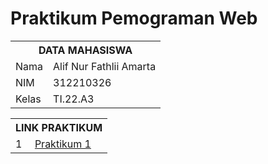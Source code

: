 # Praktikum Pemograman Web

<table>
  <tr>
    <th colspan="2">DATA MAHASISWA</th>
  </tr>
  <tr>
    <td>Nama</td>
    <td>Alif Nur Fathlii Amarta</td>
  </tr>
  <tr>
    <td>NIM</td>
    <td>312210326</td>
  </tr>
  <tr>
    <td>Kelas</td>
    <td>TI.22.A3</td>
  </tr>
</table>

<table>
  <tr>
    <th colspan="2">LINK PRAKTIKUM</th>
  </tr>
  <tr>
    <td>1</td>
    <td><a href="https://github.com/alifamarta/Praktikum-PemogramanWeb/tree/main/Lab1Web">Praktikum 1</a></td>
  </tr>
</table>
